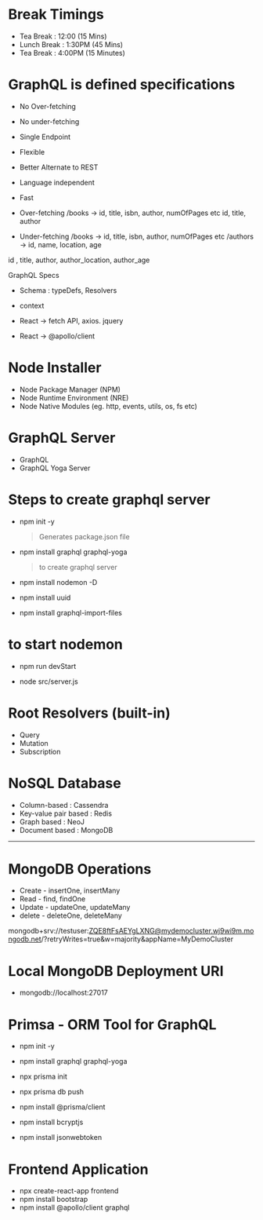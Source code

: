 # Break Timings

- Tea Break : 12:00 (15 Mins)
- Lunch Break : 1:30PM (45 Mins)
- Tea Break : 4:00PM (15 Minutes)

# GraphQL is defined specifications

- No Over-fetching
- No under-fetching
- Single Endpoint
- Flexible
- Better Alternate to REST
- Language independent
- Fast

- Over-fetching
  /books -> id, title, isbn, author, numOfPages etc
  id, title, author

- Under-fetching
  /books -> id, title, isbn, author, numOfPages etc
  /authors -> id, name, location, age

id , title, author, author_location, author_age

GraphQL Specs

- Schema : typeDefs, Resolvers
- context

- React -> fetch API, axios. jquery
- React -> @apollo/client

# Node Installer

- Node Package Manager (NPM)
- Node Runtime Environment (NRE)
- Node Native Modules (eg. http, events, utils, os, fs etc)

# GraphQL Server

- GraphQL
- GraphQL Yoga Server

# Steps to create graphql server

- npm init -y
  > Generates package.json file
- npm install graphql graphql-yoga
  > to create graphql server
- npm install nodemon -D

- npm install uuid
- npm install graphql-import-files

# to start nodemon

- npm run devStart

- node src/server.js

# Root Resolvers (built-in)

- Query
- Mutation
- Subscription

# NoSQL Database

- Column-based : Cassendra
- Key-value pair based : Redis
- Graph based : NeoJ
- Document based : MongoDB

---

# MongoDB Operations

- Create - insertOne, insertMany
- Read - find, findOne
- Update - updateOne, updateMany
- delete - deleteOne, deleteMany

mongodb+srv://testuser:ZQE8ftFsAEYgLXNG@mydemocluster.wj9wi9m.mongodb.net/?retryWrites=true&w=majority&appName=MyDemoCluster

# Local MongoDB Deployment URI

- mongodb://localhost:27017

# Primsa - ORM Tool for GraphQL

- npm init -y
- npm install graphql graphql-yoga

- npx prisma init
- npx prisma db push
- npm install @prisma/client
- npm install bcryptjs
- npm install jsonwebtoken

# Frontend Application

- npx create-react-app frontend
- npm install bootstrap
- npm install @apollo/client graphql
